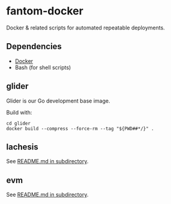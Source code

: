 fantom-docker
=============
Docker & related scripts for automated repeatable deployments.

## Dependencies

  - [Docker](https://www.docker.com/get-started)
  - Bash (for shell scripts)

## glider
Glider is our Go development base image.

Build with:

    cd glider
    docker build --compress --force-rm --tag "${PWD##*/}" .

## lachesis

See [README.md in subdirectory](/lachesis).

## evm

See [README.md in subdirectory](/evm).
